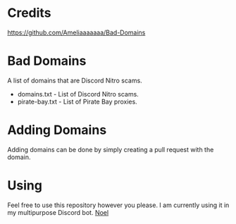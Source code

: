 # Credits
https://github.com/Ameliaaaaaaa/Bad-Domains

# Bad Domains
A list of domains that are Discord Nitro scams.

* domains.txt - List of Discord Nitro scams.
* pirate-bay.txt - List of Pirate Bay proxies.

# Adding Domains
Adding domains can be done by simply creating a pull request with the domain.

# Using
Feel free to use this repository however you please. I am currently using it in my multipurpose Discord bot. [Noel](https://noel.bot)
